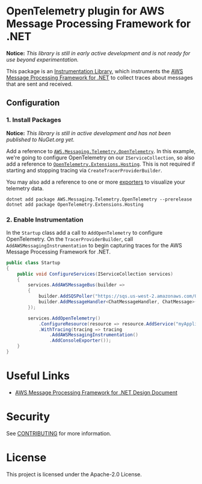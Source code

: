 # OpenTelemetry plugin for AWS Message Processing Framework for .NET

**Notice:** *This library is still in early active development and is not ready for use beyond experimentation.*

This package is an [Instrumentation
Library](https://github.com/open-telemetry/opentelemetry-specification/blob/main/specification/glossary.md#instrumentation-library), which instruments the [AWS Message Processing Framework for .NET](https://github.com/awslabs/aws-dotnet-messaging) to collect traces about 
messages that are sent and received.

## Configuration

### 1. Install Packages

**Notice:** *This library is still in active development and has not been published to NuGet.org yet.*

Add a reference to [`AWS.Messaging.Telemetry.OpenTelemetry`](https://www.nuget.org/packages/AWS.Messaging.Telemetry.OpenTelemetry). In this example, we're going to configure OpenTelemetry on our `IServiceCollection`, so also add a reference to [`OpenTelemetry.Extensions.Hosting`](https://www.nuget.org/packages/OpenTelemetry.Extensions.Hosting). This is not required if starting and stopping tracing via `CreateTracerProviderBuilder`. 

You may also add a reference to one or more [exporters](https://opentelemetry.io/docs/instrumentation/net/exporters/) to visualize your telemetry data.

```shell
dotnet add package AWS.Messaging.Telemetry.OpenTelemetry --prerelease
dotnet add package OpenTelemetry.Extensions.Hosting
```

### 2. Enable Instrumentation
In the `Startup` class add a call to `AddOpenTelemetry` to configure OpenTelemetry. On the `TracerProviderBuilder`, call `AddAWSMessagingInstrumentation` to begin capturing traces for the AWS Message Processing Framework for .NET.

```csharp
public class Startup
{
    public void ConfigureServices(IServiceCollection services)
    {
        services.AddAWSMessageBus(builder =>
        {
            builder.AddSQSPoller("https://sqs.us-west-2.amazonaws.com/012345678910/MPF");
            builder.AddMessageHandler<ChatMessageHandler, ChatMessage>("chatMessage");
        });

        services.AddOpenTelemetry()
            .ConfigureResource(resource => resource.AddService("myApplication"))
            .WithTracing(tracing => tracing
                .AddAWSMessagingInstrumentation()
                .AddConsoleExporter());
    }
}
```

# Useful Links
* [AWS Message Processing Framework for .NET Design Document](../../docs/design/message-processing-framework-design.md)

# Security

See [CONTRIBUTING](CONTRIBUTING.md#security-issue-notifications) for more information.

# License

This project is licensed under the Apache-2.0 License.
